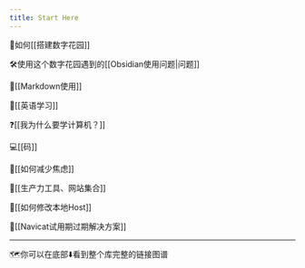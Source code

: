 ```yaml
---
title: Start Here
---
```


🏡如何[[搭建数字花园]]  

🛠️使用这个数字花园遇到的[[Obsidian使用问题|问题]]

📑[[Markdown使用]]

👄[[英语学习]]  

❓[[我为什么要学计算机？]]

💻[[码]]

🧠[[如何减少焦虑]]

📗[[生产力工具、网站集合]]

📗[[如何修改本地Host]]

📗[[Navicat试用期过期解决方案]]

---
🗺️你可以在底部⬇️看到整个库完整的链接图谱





